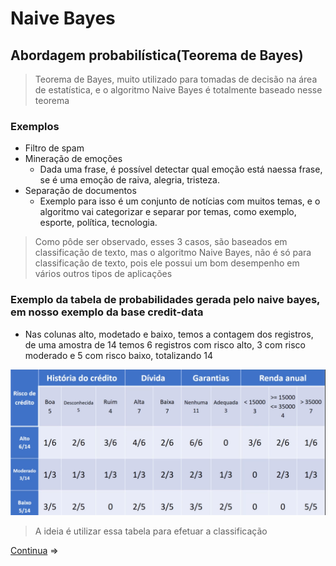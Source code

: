 # Naive Bayes

## Abordagem probabilística(Teorema de Bayes)

> Teorema de Bayes, muito utilizado para tomadas de decisão na área de estatística, e o algoritmo Naive Bayes é totalmente baseado nesse teorema

### Exemplos

- Filtro de spam
- Mineração de emoções
  - Dada uma frase, é possível detectar qual emoção está naessa frase, se é uma emoção de raiva, alegria, tristeza.
- Separação de documentos
  - Exemplo para isso é um conjunto de notícias com muitos temas, e o algoritmo vai categorizar e separar por temas, como exemplo, esporte, política, tecnologia.

> Como pôde ser observado, esses 3 casos, são baseados em classificação de texto, mas o algoritmo Naive Bayes, não é só para classificação de texto, pois ele possui um bom desempenho em vários outros tipos de aplicações

### Exemplo da tabela de probabilidades gerada pelo naive bayes, em nosso exemplo da base credit-data

- Nas colunas alto, modetado e baixo, temos a contagem dos registros, de uma amostra de 14 temos 6 registros com risco alto, 3 com risco moderado e 5 com risco baixo, totalizando 14

![NaivesBayes](img/naiveBayesTab.png)

> A ideia é utilizar essa tabela para efetuar a classificação

[Continua](2%20-%20aprendizagem.md) $\Rightarrow$
